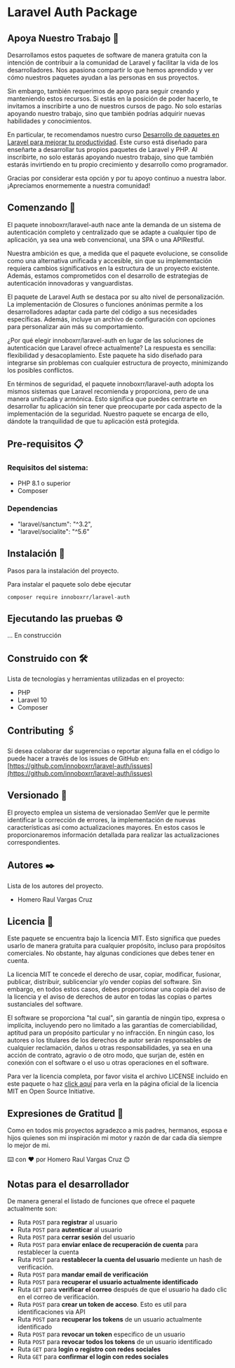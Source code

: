 # Laravel Auth Package

## Apoya Nuestro Trabajo 🙌

Desarrollamos estos paquetes de software de manera gratuita con la intención de contribuir a la comunidad de Laravel y facilitar la vida de los desarrolladores. Nos apasiona compartir lo que hemos aprendido y ver cómo nuestros paquetes ayudan a las personas en sus proyectos.

Sin embargo, también requerimos de apoyo para seguir creando y manteniendo estos recursos. Si estás en la posición de poder hacerlo, te invitamos a inscribirte a uno de nuestros cursos de pago. No solo estarías apoyando nuestro trabajo, sino que también podrías adquirir nuevas habilidades y conocimientos.

En particular, te recomendamos nuestro curso [Desarrollo de paquetes en Laravel para mejorar tu productividad](https://laravelers.com/course/275). Este curso está diseñado para enseñarte a desarrollar tus propios paquetes de Laravel y PHP. Al inscribirte, no solo estarás apoyando nuestro trabajo, sino que también estarás invirtiendo en tu propio crecimiento y desarrollo como programador.

Gracias por considerar esta opción y por tu apoyo continuo a nuestra labor. ¡Apreciamos enormemente a nuestra comunidad!

## Comenzando 🚀

El paquete innoboxrr/laravel-auth nace ante la demanda de un sistema de autenticación completo y centralizado que se adapte a cualquier tipo de aplicación, ya sea una web convencional, una SPA o una APIRestful.

Nuestra ambición es que, a medida que el paquete evolucione, se consolide como una alternativa unificada y accesible, sin que su implementación requiera cambios significativos en la estructura de un proyecto existente. Además, estamos comprometidos con el desarrollo de estrategias de autenticación innovadoras y vanguardistas.

El paquete de Laravel Auth se destaca por su alto nivel de personalización. La implementación de Closures o funciones anónimas permite a los desarrolladores adaptar cada parte del código a sus necesidades específicas. Además, incluye un archivo de configuración con opciones para personalizar aún más su comportamiento.

¿Por qué elegir innoboxrr/laravel-auth en lugar de las soluciones de autenticación que Laravel ofrece actualmente? La respuesta es sencilla: flexibilidad y desacoplamiento. Este paquete ha sido diseñado para integrarse sin problemas con cualquier estructura de proyecto, minimizando los posibles conflictos.

En términos de seguridad, el paquete innoboxrr/laravel-auth adopta los mismos sistemas que Laravel recomienda y proporciona, pero de una manera unificada y armónica. Esto significa que puedes centrarte en desarrollar tu aplicación sin tener que preocuparte por cada aspecto de la implementación de la seguridad. Nuestro paquete se encarga de ello, dándote la tranquilidad de que tu aplicación está protegida.

## Pre-requisitos 📋

### Requisitos del sistema:
- PHP 8.1 o superior
- Composer

### Dependencias
- "laravel/sanctum": "^3.2",
- "laravel/socialite": "^5.6"

## Instalación 🔧

Pasos para la instalación del proyecto.

Para instalar el paquete solo debe ejecutar 

``composer require innoboxrr/laravel-auth``

## Ejecutando las pruebas ⚙️

... En construcción


## Construido con 🛠️

Lista de tecnologías y herramientas utilizadas en el proyecto:
- PHP
- Laravel 10
- Composer

## Contributing 🖇️

Si desea colaborar dar sugerencias o reportar alguna falla en el código lo puede hacer a través de los issues de GitHub en: [https://github.com/innoboxrr/laravel-auth/issues](https://github.com/innoboxrr/laravel-auth/issues)

## Versionado 📌

El proyecto emplea un sistema de versionadao SemVer que le permite identificar la corrección de errores, la implementación de nuevas características así como actualizaciones mayores. En estos casos le proporcionaremos información detallada para realizar las actualizaciones correspondientes.

## Autores ✒️

Lista de los autores del proyecto.
 - Homero Raul Vargas Cruz

## Licencia 📄

Este paquete se encuentra bajo la licencia MIT. Esto significa que puedes usarlo de manera gratuita para cualquier propósito, incluso para propósitos comerciales. No obstante, hay algunas condiciones que debes tener en cuenta.

La licencia MIT te concede el derecho de usar, copiar, modificar, fusionar, publicar, distribuir, sublicenciar y/o vender copias del software. Sin embargo, en todos estos casos, debes proporcionar una copia del aviso de la licencia y el aviso de derechos de autor en todas las copias o partes sustanciales del software.

El software se proporciona "tal cual", sin garantía de ningún tipo, expresa o implícita, incluyendo pero no limitado a las garantías de comerciabilidad, aptitud para un propósito particular y no infracción. En ningún caso, los autores o los titulares de los derechos de autor serán responsables de cualquier reclamación, daños u otras responsabilidades, ya sea en una acción de contrato, agravio o de otro modo, que surjan de, estén en conexión con el software o el uso u otras operaciones en el software.

Para ver la licencia completa, por favor visita el archivo LICENSE incluido en este paquete o haz [click aquí](https://opensource.org/licenses/MIT) para verla en la página oficial de la licencia MIT en Open Source Initiative.

## Expresiones de Gratitud 🎁

Como en todos mis proyectos agradezco a mis padres, hermanos, esposa e hijos quienes son mi inspiración mi motor y razón de dar cada día siempre lo mejor de mi.

⌨️ con ❤️ por Homero Raul Vargas Cruz 😊

## Notas para el desarrollador

De manera general el listado de funciones que ofrece el paquete actualmente son:

- Ruta `POST` para **registrar** al usuario
- Ruta `POST` para **autenticar** al usuario
- Ruta `POST` para **cerrar sesión** del usuario
- Ruta `POST` para **enviar enlace de recuperación de cuenta** para restablecer la cuenta
- Ruta `POST` para **restablecer la cuenta del usuario** mediente un hash de verificación.
- Ruta `POST` para **mandar email de verificación** 
- Ruta `POST` para **recuperar el usuario actualmente identificado**
- Ruta `GET` para **verificar el correo** después de que el usuario ha dado clic en el correo de verificación.
- Ruta `POST` para **crear un token de acceso**. Esto es util para identificaciones via API
- Ruta `POST` para **recuperar los tokens** de un usuario actualmente identificado
- Ruta `POST` para **revocar un token** especifico de un usuario
- Ruta `POST` para **revocar todos los tokens** de un usuario identificado
- Ruta `GET` para **login o registro con redes sociales**
- Ruta `GET` para **confirmar el login con redes sociales**